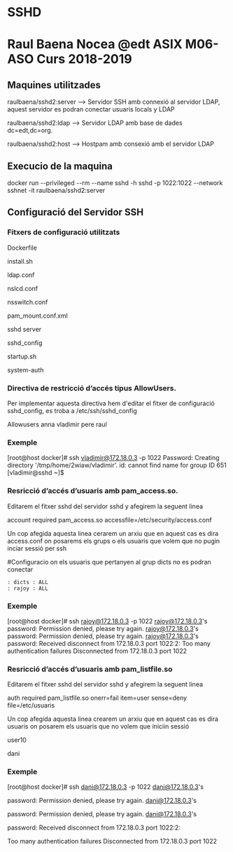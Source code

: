 # SSHD

# Raul Baena Nocea @edt ASIX M06-ASO Curs 2018-2019

## Maquines utilitzades

raulbaena/sshd2:server --> Servidor SSH amb connexió al servidor LDAP, aquest servidor es podran conectar usuaris locals y LDAP

raulbaena/sshd2:ldap --> Servidor LDAP amb base de dades dc=edt,dc=org.

raulbaena/sshd2:host --> Hostpam amb consexió amb el servidor LDAP

## Execucio de la maquina

docker run --privileged --rm --name sshd -h sshd -p 1022:1022 --network sshnet -it raulbaena/sshd2:server

## Configuració del Servidor SSH

### Fitxers de configuració utilitzats

Dockerfile

install.sh

ldap.conf

nslcd.conf

nsswitch.conf

pam_mount.conf.xml

sshd server

sshd_config

startup.sh

system-auth


### Directiva de restricció d’accés tipus AllowUsers.

Per implementar aquesta directiva hem d'editar el fitxer de configuració sshd_config, es troba a /etc/ssh/sshd_config

Allowusers anna vladimir pere raul

### Exemple

[root@host docker]# ssh vladimir@172.18.0.3 -p 1022 
Password: Creating directory '/tmp/home/2wiaw/vladimir'. 
id: cannot find name for group ID 651 
[vladimir@sshd ~]$

### Resricció d’accés d’usuaris amb pam_access.so.

Editarem el fitxer sshd del servidor sshd y afegirem la seguent linea

account required pam_access.so accessfile=/etc/security/access.conf

Un cop afegida aquesta linea cerarem un arxiu que en aquest cas es dira access.conf on posarems els grups o els usuaris que volem que no pugin inciar sessió per ssh

#Configuracio on els usuaris que pertanyen al grup dicts no es podran conectar

    : dicts : ALL
    : rajoy : ALL

### Exemple

[root@host docker]# ssh rajoy@172.18.0.3 -p 1022 rajoy@172.18.0.3's password: Permission denied, please try again. rajoy@172.18.0.3's password: Permission denied, please try again. rajoy@172.18.0.3's password: Received disconnect from 172.18.0.3 port 1022:2: Too many authentication failures Disconnected from 172.18.0.3 port 1022

### Resricció d’accés d’usuaris amb pam_listfile.so

Editarem el fitxer sshd del servidor sshd y afegirem la seguent linea

auth required pam_listfile.so onerr=fail item=user sense=deny file=/etc/usuaris

Un cop afegida aquesta linea crearem un arxiu que en aquest cas es dira usuaris on posarem els usuaris que no volem que iniciin sessió

user10 

dani

### Exemple

[root@host docker]# ssh dani@172.18.0.3 -p 1022 dani@172.18.0.3's 

password: Permission denied, please try again. dani@172.18.0.3's

password: Permission denied, please try again. dani@172.18.0.3's 

password: Received disconnect from 172.18.0.3 port 1022:2: 

Too many authentication failures Disconnected from 172.18.0.3 port 1022
